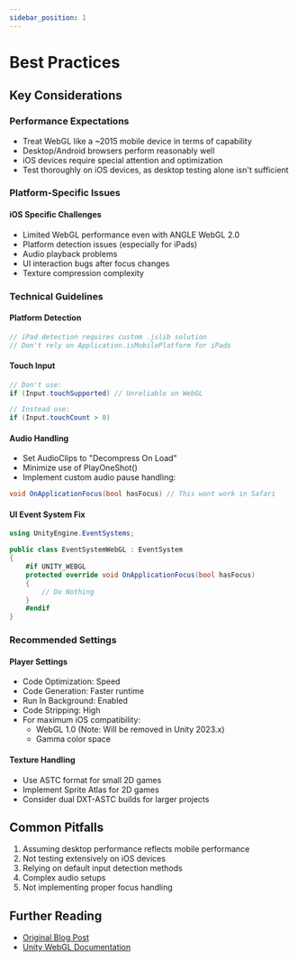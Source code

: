 ```yaml
---
sidebar_position: 1
---
```


# Best Practices

## Key Considerations

### Performance Expectations

- Treat WebGL like a ~2015 mobile device in terms of capability
- Desktop/Android browsers perform reasonably well
- iOS devices require special attention and optimization
- Test thoroughly on iOS devices, as desktop testing alone isn't sufficient

### Platform-Specific Issues

#### iOS Specific Challenges

- Limited WebGL performance even with ANGLE WebGL 2.0
- Platform detection issues (especially for iPads)
- Audio playback problems
- UI interaction bugs after focus changes
- Texture compression complexity

### Technical Guidelines

#### Platform Detection

```csharp
// iPad detection requires custom .jslib solution
// Don't rely on Application.isMobilePlatform for iPads
```

#### Touch Input

```csharp
// Don't use:
if (Input.touchSupported) // Unreliable on WebGL

// Instead use:
if (Input.touchCount > 0)
```

#### Audio Handling

- Set AudioClips to "Decompress On Load"
- Minimize use of PlayOneShot()
- Implement custom audio pause handling:

```csharp
void OnApplicationFocus(bool hasFocus) // This wont work in Safari
```

#### UI Event System Fix

```csharp
using UnityEngine.EventSystems;

public class EventSystemWebGL : EventSystem
{
    #if UNITY_WEBGL
    protected override void OnApplicationFocus(bool hasFocus)
    {
        // Do Nothing
    }
    #endif
}
```

### Recommended Settings

#### Player Settings

- Code Optimization: Speed
- Code Generation: Faster runtime
- Run In Background: Enabled
- Code Stripping: High
- For maximum iOS compatibility:
  - WebGL 1.0 (Note: Will be removed in Unity 2023.x)
  - Gamma color space

#### Texture Handling

- Use ASTC format for small 2D games
- Implement Sprite Atlas for 2D games
- Consider dual DXT-ASTC builds for larger projects

## Common Pitfalls

1. Assuming desktop performance reflects mobile performance
2. Not testing extensively on iOS devices
3. Relying on default input detection methods
4. Complex audio setups
5. Not implementing proper focus handling

## Further Reading

- [Original Blog Post](https://www.blog.radiator.debacle.us/2023/01/unity-webgl-tips-advice-in-2023.html)
- [Unity WebGL Documentation](https://docs.unity3d.com/Manual/webgl.html)
